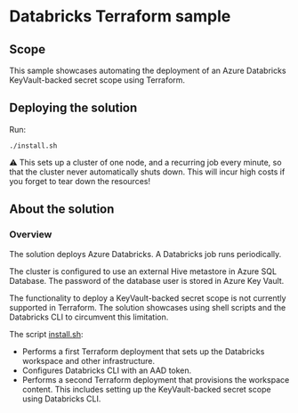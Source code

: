 # Databricks Terraform sample

## Scope

This sample showcases automating the deployment of an Azure Databricks KeyVault-backed secret scope using Terraform.

## Deploying the solution

Run:

```shell
./install.sh
```

⚠️ This sets up a cluster of one node, and a recurring job every minute, so that the cluster never automatically shuts down. This will incur high costs if you forget to tear down the resources!

## About the solution

### Overview

The solution deploys Azure Databricks. A Databricks job runs periodically.

The cluster is configured to use an external Hive metastore in Azure SQL Database. The password of the database user is stored in Azure Key Vault.

The functionality to deploy a KeyVault-backed secret scope is not currently supported in Terraform. The solution showcases using shell scripts and the Databricks CLI to circumvent this limitation.	

The script [install.sh](install.sh):

- Performs a first Terraform deployment that sets up the Databricks workspace and other infrastructure.
- Configures Databricks CLI with an AAD token.
- Performs a second Terraform deployment that provisions the workspace content. This includes setting up the KeyVault-backed secret scope using Databricks CLI.

